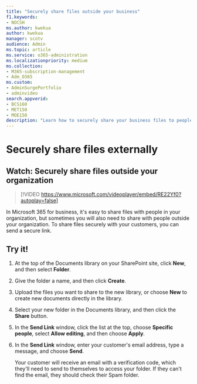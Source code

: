 ```yaml
---
title: "Securely share files outside your business"
f1.keywords:
- NOCSH
ms.author: kwekua
author: kwekua
manager: scotv
audience: Admin
ms.topic: article
ms.service: o365-administration
ms.localizationpriority: medium
ms.collection: 
- M365-subscription-management 
- Adm_O365
ms.custom: 
- AdminSurgePortfolio
- adminvideo
search.appverid:
- BCS160
- MET150
- MOE150
description: "Learn how to securely share your business files to people outside of your organization with a secure link."
---
```


# Securely share files externally

## Watch: Securely share files outside your organization

> [!VIDEO https://www.microsoft.com/videoplayer/embed/RE22Yf0?autoplay=false]

In Microsoft 365 for business, it's easy to share files with people in your organization, but sometimes you will also need to share with people outside your organization. To share files securely with your customers, you can send a secure link.

## Try it!

1. At the top of the Documents library on your SharePoint site, click **New**, and then select **Folder**.
1. Give the folder a name, and then click **Create**.
1. Upload the files you want to share to the new library, or choose **New** to create new documents directly in the library.
1. Select your new folder in the Documents library, and then click the **Share** button.
1. In the **Send Link** window, click the list at the top, choose **Specific people**, select **Allow editing**, and then choose **Apply**.
1. In the **Send Link** window, enter your customer's email address, type a message, and choose **Send**.

    Your customer will receive an email with a verification code, which they'll need to send to themselves to access your folder. If they can't find the email, they should check their Spam folder.
